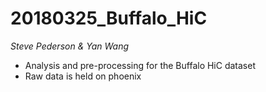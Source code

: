 # 20180325_Buffalo_HiC

*Steve Pederson & Yan Wang*

- Analysis and pre-processing for the Buffalo HiC dataset
- Raw data is held on phoenix
